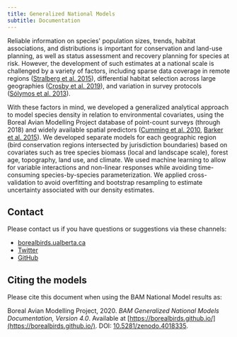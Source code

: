 ```yaml
---
title: Generalized National Models
subtitle: Documentation
---
```


Reliable information on species' population sizes, trends, habitat associations, and distributions is important for conservation and land-use planning, as well as status assessment and recovery planning for species at risk. However, the development of such estimates at a national scale is challenged by a variety of factors, including sparse data coverage in remote regions ([Stralberg et al. 2015](https://dx.doi.org/10.1890/13-2289.1)), differential habitat selection across large geographies ([Crosby et al. 2019](https://doi.org/10.1111/ddi.12991)), and variation in survey protocols ([Sólymos et al. 2013](https://doi.org/10.1111/2041-210X.12106)).

With these factors in mind, we developed a generalized analytical approach to model species density in relation to environmental covariates, using the Boreal Avian Modelling Project database of point-count surveys (through 2018) and widely available spatial predictors ([Cumming et al. 2010](https://doi.org/10.7939/R3Z31NW3X), [Barker et al. 2015](http://dx.doi.org/10.1002/wsb.567)). We developed separate models for each geographic region (bird conservation regions intersected by jurisdiction boundaries) based on covariates such as tree species biomass (local and landscape scale), forest age, topography, land use, and climate. We used machine learning to allow for variable interactions and non-linear responses while avoiding time-consuming species-by-species parameterization. We applied cross-validation to avoid overfitting and bootstrap resampling to estimate uncertainty associated with our density estimates.

## Contact

Please contact us if you have questions or suggestions via these channels:

* [borealbirds.ualberta.ca](https://borealbirds.ualberta.ca/)
* [Twitter](https://twitter.com/borealbirds)
* [GitHub](https://github.com/borealbirds)

## Citing the models

Please cite this document when using the BAM National Model results as:

Boreal Avian Modelling Project, 2020.
*BAM Generalized National Models Documentation, Version 4.0*. Available at 
[https://borealbirds.github.io/](https://borealbirds.github.io/).
DOI: [10.5281/zenodo.4018335](https://dx.doi.org/10.5281/zenodo.4018335).
